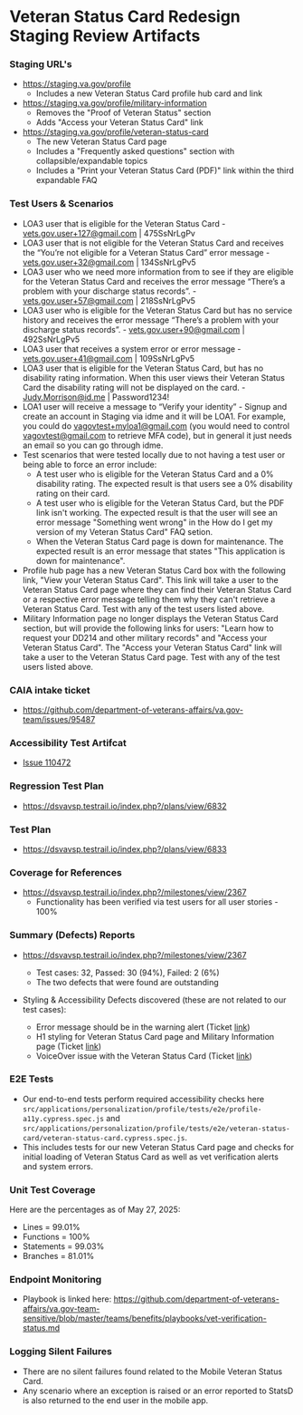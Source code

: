 # Veteran Status Card Redesign Staging Review Artifacts  

### Staging URL's
- https://staging.va.gov/profile
  - Includes a new Veteran Status Card profile hub card and link
- https://staging.va.gov/profile/military-information
  - Removes the "Proof of Veteran Status" section
  - Adds "Access your Veteran Status Card" link
- https://staging.va.gov/profile/veteran-status-card
  - The new Veteran Status Card page
  - Includes a "Frequently asked questions" section with collapsible/expandable topics
  - Includes a "Print your Veteran Status Card (PDF)" link within the third expandable FAQ

### Test Users & Scenarios
- LOA3 user that is eligible for the Veteran Status Card \- vets.gov.user+127@gmail.com | 475SsNrLgPv  
- LOA3 user that is not eligible for the Veteran Status Card and receives the “You’re not eligible for a Veteran Status Card” error message \- vets.gov.user+32@gmail.com | 134SsNrLgPv5   
- LOA3 user who we need more information from to see if they are eligible for the Veteran Status Card and receives the error message “There’s a problem with your discharge status records”. \-  [vets.gov.user+57@gmail.com](mailto:vets.gov.user+57@gmail.com) | 218SsNrLgPv5
- LOA3 user who is eligible for the Veteran Status Card but has no service history and receives the error message “There’s a problem with your discharge status records”. \- vets.gov.user+90@gmail.com | 492SsNrLgPv5  
- LOA3 user that receives a system error or error message \- vets.gov.user+41@gmail.com | 109SsNrLgPv5
- LOA3 user that is eligible for the Veteran Status Card, but has no disability rating information. When this user views their Veteran Status Card the disability rating will not be displayed on the card. \- Judy.Morrison@id.me | Password1234! 
- LOA1 user will receive a message to “Verify your identity” \- Signup and create an account in Staging via idme and it will be LOA1. For example, you could do vagovtest+myloa1@gmail.com (you would need to control vagovtest@gmail.com to retrieve MFA code), but in general it just needs an email so you can go through idme.
- Test scenarios that were tested locally due to not having a test user or being able to force an error include:
  - A test user who is eligible for the Veteran Status Card and a 0% disability rating. The expected result is that users see a 0% disability rating on their card.
  - A test user who is eligible for the Veteran Status Card, but the PDF link isn't working. The expected result is that the user will see an error message "Something went wrong" in the How do I get my version of my Veteran Status Card" FAQ setion.
  - When the Veteran Status Card page is down for maintenance. The expected result is an error message that states "This application is down for maintenance".
- Profile hub page has a new Veteran Status Card box with the following link, "View your Veteran Status Card". This link will take a user to the Veteran Status Card page where they can find their Veteran Status Card or a respective error message telling them why they can't retrieve a Veteran Status Card. Test with any of the test users listed above. 
- Military Information page no longer displays the Veteran Status Card section, but will provide the following links for users: "Learn how to request your DD214 and other military records" and "Access your Veteran Status Card". The "Access your Veteran Status Card" link will take a user to the Veteran Status Card page. Test with any of the test users listed above. 

### CAIA intake ticket
- https://github.com/department-of-veterans-affairs/va.gov-team/issues/95487 
  
### Accessibility Test Artifcat
- [Issue 110472](https://github.com/department-of-veterans-affairs/va.gov-team/issues/110472)

### Regression Test Plan
- https://dsvavsp.testrail.io/index.php?/plans/view/6832
  
### Test Plan
- https://dsvavsp.testrail.io/index.php?/plans/view/6833

### Coverage for References
- https://dsvavsp.testrail.io/index.php?/milestones/view/2367
  - Functionality has been verified via test users for all user stories - 100%

### Summary (Defects) Reports
- https://dsvavsp.testrail.io/index.php?/milestones/view/2367
  - Test cases: 32, Passed: 30 (94%), Failed: 2 (6%)
  - The two defects that were found are outstanding
 
- Styling & Accessibility Defects discovered (these are not related to our test cases):
  - Error message should be in the warning alert (Ticket [link](https://github.com/department-of-veterans-affairs/va-mobile-feature-support/issues/524))
  - H1 styling for Veteran Status Card page and Military Information page (Ticket [link](https://github.com/department-of-veterans-affairs/va-mobile-feature-support/issues/523))
  - VoiceOver issue with the Veteran Status Card (Ticket [link](https://github.com/department-of-veterans-affairs/va-mobile-feature-support/issues/522))


### E2E Tests
- Our end-to-end tests perform required accessibility checks here `src/applications/personalization/profile/tests/e2e/profile-a11y.cypress.spec.js` and `src/applications/personalization/profile/tests/e2e/veteran-status-card/veteran-status-card.cypress.spec.js`.
- This includes tests for our new Veteran Status Card page and checks for initial loading of Veteran Status Card as well as vet verification alerts and system errors.

### Unit Test Coverage
Here are the percentages as of May 27, 2025:
- Lines = 99.01%
- Functions = 100%
- Statements = 99.03%
- Branches = 81.01%

### Endpoint Monitoring
- Playbook is linked here: https://github.com/department-of-veterans-affairs/va.gov-team-sensitive/blob/master/teams/benefits/playbooks/vet-verification-status.md

### Logging Silent Failures
- There are no silent failures found related to the Mobile Veteran Status Card.
- Any scenario where an exception is raised or an error reported to StatsD is also returned to the end user in the mobile app.
